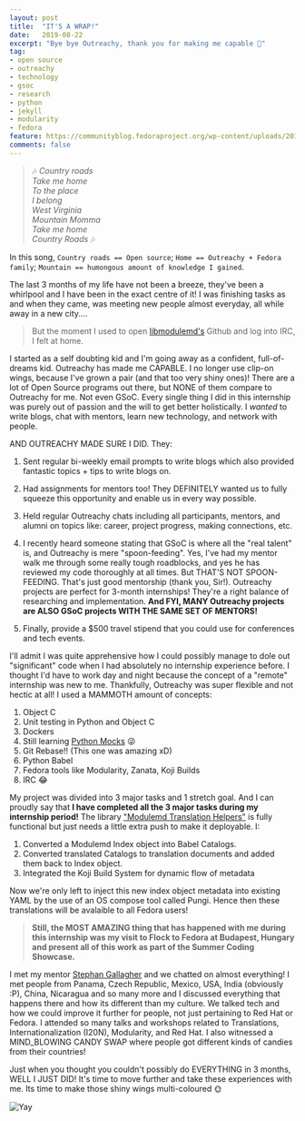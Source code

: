 ```yaml
---
layout: post
title:  "IT'S A WRAP!"
date:   2019-08-22
excerpt: "Bye bye Outreachy, thank you for making me capable 💓"
tag:
- open source
- outreachy
- technology
- gsoc
- research
- python
- jekyll
- modularity
- fedora
feature: https://communityblog.fedoraproject.org/wp-content/uploads/2018/01/outreachy-generic.png
comments: false
---
```


> 🎶 *Country roads*     
*Take me home*     
*To the place*     
*I belong*     
*West Virginia*     
*Mountain Momma*     
*Take me home*     
*Country Roads* 🎶     

In this song, `Country roads == Open source`; `Home == Outreachy + Fedora family`; `Mountain == humongous amount of knowledge I gained`.

The last 3 months of my life have not been a breeze, they've been a whirlpool and I have been in the exact centre of it! I was finishing tasks as and when they came, was meeting new people almost everyday, all while away in a new city.... 

> But the moment I used to open [libmodulemd's](https://github.com/fedora-modularity/libmodulemd) Github and log into IRC, I felt at home. 

I started as a self doubting kid and I'm going away as a confident, full-of-dreams kid.
Outreachy has made me CAPABLE. I no longer use clip-on wings, because I've grown a pair (and that too very shiny ones)! There are a lot of Open Source programs out there, but NONE of them compare to Outreachy for me. Not even GSoC. Every single thing I did in this internship was purely out of passion and the will to get better holistically. I _wanted_ to write blogs, chat with mentors, learn new technology, and network with people. 

AND OUTREACHY MADE SURE I DID. They:

1. Sent regular bi-weekly email prompts to write blogs which also provided fantastic topics + tips to write blogs on.

2. Had assignments for mentors too! They DEFINITELY wanted us to fully squeeze this opportunity and enable us in every way possible.

3. Held regular Outreachy chats including all participants, mentors, and alumni on topics like: career, project progress, making connections, etc.

4. I recently heard someone stating that GSoC is where all the "real talent" is, and Outreachy is mere "spoon-feeding". Yes, I've had my mentor walk me through some really tough roadblocks, and yes he has reviewed my code thoroughly at all times. But THAT'S NOT SPOON-FEEDING. That's just good mentorship (thank you, Sir!). Outreachy projects are perfect for 3-month internships! They're a right balance of researching and implementation. **And FYI, MANY Outreachy projects are ALSO GSoC projects WITH THE SAME SET OF MENTORS!**

5. Finally, provide a $500 travel stipend that you could use for conferences and tech events. 


I'll admit I was quite apprehensive how I could possibly manage to dole out "significant" code when I had absolutely no internship experience before. I thought I'd have to work day and night because the concept of a "remote" internship was new to me. Thankfully, Outreachy was super flexible and not hectic at all! I used a MAMMOTH amount of concepts:

1. Object C
2. Unit testing in Python and Object C
3. Dockers
4. Still learning [Python Mocks](https://docs.python.org/3/library/unittest.mock.html) 😜
5. Git Rebase!! (This one was amazing xD)
6. Python Babel
7. Fedora tools like Modularity, Zanata, Koji Builds
8. IRC 😂

My project was divided into 3 major tasks and 1 stretch goal. And I can proudly say that **I have completed all the 3 major tasks during my internship period!** The library ["Modulemd Translation Helpers"](https://github.com/fedora-modularity/ModulemdTranslationHelpers) is fully functional but just needs a little extra push to make it deployable. I:

1. Converted a Modulemd Index object into Babel Catalogs.
2. Converted translated Catalogs to translation documents and added them back to Index object.
3. Integrated the Koji Build System for dynamic flow of metadata

Now we're only left to inject this new index object metadata into existing YAML by the use of an OS compose tool called Pungi. Hence then these translations will be avalaible to all Fedora users! 


> **Still, the MOST AMAZING thing that has happened with me during this internship was my visit to Flock to Fedora at Budapest, Hungary and present all of this work as part of the Summer Coding Showcase.**

I met my mentor [Stephan Gallagher](https://twitter.com/sgallagh_redhat) and we chatted on almost everything! I met people from Panama, Czech Republic, Mexico, USA, India (obviously :P), China, Nicaragua and so many more and I discussed everything that happens there and how its different than my culture. We talked tech and how we could improve it further for people, not just pertaining to Red Hat or Fedora. I attended so many talks and workshops related to Translations, Internationalization (I20N), Modularity, and Red Hat. I also witnessed a MIND_BLOWING CANDY SWAP where people got different kinds of candies from their countries! 

Just when you thought you couldn't possibly do EVERYTHING in 3 months, WELL I JUST DID! It's time to move further and take these experiences with me. Its time to make those shiny wings multi-coloured 🌞


![Yay](https://drive.google.com/uc?export=view&id=0B6ForE8OhMdTWkVkVXJVRkxFOXFhSmdURmVNX2pTTjc2cmFZ) 
